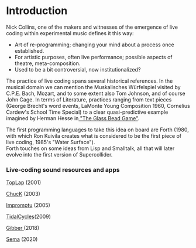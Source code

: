 # Introduction

Nick Collins, one of the makers and witnesses of the emergence of live coding within experimental music defines it this way:

* Art of re-programming; changing your mind about a process once established.
* For artistic purposes, often live performance; possible aspects of theatre, meta-composition.
* Used to be a bit controversial, now institutionalized?

&#x20;The practice of live coding spans several historical references. In the musical domain we can mention the Muskalisches Würfelspiel visited by C.P.E. Bach, Mozart, and to some extent also Tom Johnson, and of course John Cage. In terms of  Literature, practices ranging from text pieces (George Brecht's word events, LaMonte Young Composition 1960, Cornelius Cardew's School Time Special) to a clear quasi-predictive example imagined by Herman Hesse in[ "The Glass Bead Game"](https://en.wikipedia.org/wiki/The\_Glass\_Bead\_Game).

The first programming languages to take this idea on board are Forth (1980, with which Ron Kuivila creates what is considered to be the first piece of live coding, 1985's "Water Surface"). \
Forth touches on some ideas from Lisp and Smalltalk, all that will later evolve into the first version of Supercollider.&#x20;

### Live-coding sound resources and apps

[TopLap](https://toplap.org) (2001)

[ChucK](http://chuck.cs.princeton.edu) (2003)

&#x20;[Impromptu](http://impromptu.moso.com.au) (2005)

[TidalCycles](https://tidalcycles.org)(2009)

[Gibber ](https://gibber.cc)(2018)

[Sema](https://sema.codes) (2020)



